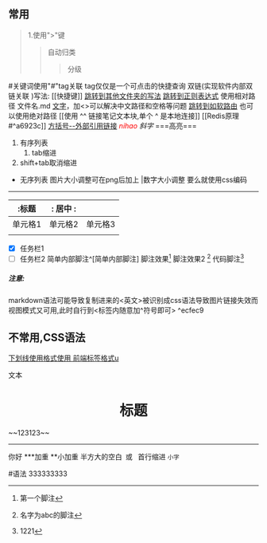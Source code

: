 ## 常用
>1.使用">"键
>>自动归类
>>>分级

#关键词使用"#"tag关联  tag仅仅是一个可点击的快捷查询
双链(实现软件内部双链关联 )写法:
[[快捷键]] [跳转到其他文件夹的写法](常用概念)
[跳转到正则表达式](../正则表达式.md)   使用相对路径 文件名.md   [文字](<file:///绝对路径>)，加<>可以解决中文路径和空格等问题
[跳转到如软路由](../../网络工程/网络通信/软路由.md)  也可以使用绝对路径
[[使用   ^^  链接笔记文本块,单个   ^  是本地连接]]
[[Redis原理#^a6923c]]
[方括号--外部引用链接](http://www.baidu.com)
<i><font color=red >nihao</font></i>
_斜字_ 
===高亮===
1. 有序列表
	1. tab缩进
2. shift+tab取消缩进
- 无序列表
图片大小调整可在png后加上  |数字大小调整 要么就使用css编码
--- 
| :标题   | :  居中                     : |         |
| ------- | ----------------------------- | ------- |
| 单元格1 | 单元格2                       | 单元格3 |
|         |                               |         |
- [x] 任务栏1
- [ ] 任务栏2
简单内部脚注^[简单内部脚注]
脚注效果[^1]
脚注效果2 [^abc]
代码脚注[^u]

[^1]:第一个脚注
[^abc]:名字为abc的脚注
[^u]:1221

##### 注意:
markdown语法可能导致复制进来的<英文>被识别成css语法导致图片链接失效而视图模式又可用,此时自行到<标签内随意加^符号即可> ^ecfec9





## 不常用,CSS语法
<u>下划线使用格式使用    前端标签格式u  </u>
<p>文本</p>
<center><h1>标题</h1></center>
~~123123~~
<hr width="" size=2 align="" color="red"noshade/>你好
***加重
**小加重
半方大的空白&ensp;或&#8194  首行缩进
<small>小字</small>










































#语法 333333333
